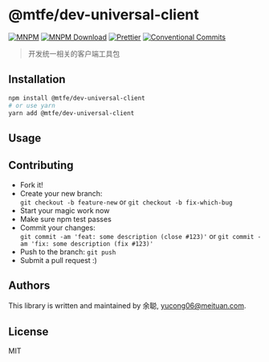 # @mtfe/dev-universal-client

[![MNPM](http://npm.sankuai.com/badge/v/@mtfe/dev-universal-client.svg)](http://npm.sankuai.com/package/@mtfe/dev-universal-client)
[![MNPM Download](http://npm.sankuai.com/badge/d/@mtfe/dev-universal-client.svg)](http://npm.sankuai.com/package/@mtfe/dev-universal-client)
[![Prettier](https://img.shields.io/badge/code_style-prettier-ff69b4.svg?style=flat-square)](https://prettier.io/)
[![Conventional Commits](https://img.shields.io/badge/Conventional%20Commits-1.0.0-yellow.svg?style=flat-square)](https://conventionalcommits.org)

> 开发统一相关的客户端工具包

## Installation

```bash
npm install @mtfe/dev-universal-client
# or use yarn
yarn add @mtfe/dev-universal-client
```

## Usage

## Contributing

-   Fork it!
-   Create your new branch:  
    `git checkout -b feature-new` or `git checkout -b fix-which-bug`
-   Start your magic work now
-   Make sure npm test passes
-   Commit your changes:  
    `git commit -am 'feat: some description (close #123)'` or `git commit -am 'fix: some description (fix #123)'`
-   Push to the branch: `git push`
-   Submit a pull request :)

## Authors

This library is written and maintained by 余聪, <a href="mailto:yucong06@meituan.com">yucong06@meituan.com</a>.

## License

MIT
